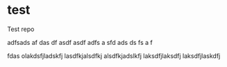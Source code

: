 # test
Test repo

adfsads
af
das
df
asdf
asdf
adfs
a
sfd
ads
ds
fs
a
f

fdas
olakdsfjladskfj
lasdfkjalsdfkj
alsdfkjadslkfj
laksdfjlaksdfj
laksdfjlaskdfj

